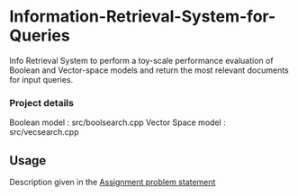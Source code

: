 # Information-Retrieval-System-for-Queries
Info Retrieval System to perform a toy-scale performance evaluation of Boolean and Vector-space models and return the most relevant documents for input queries.

### Project details
Boolean model : src/boolsearch.cpp
Vector Space model : src/vecsearch.cpp

## Usage
 Description given in the [Assignment problem statement](https://github.com/udayinbiswas/Information-Retrieval-System-for-Queries/blob/master/InfoRetrieval.pdf)


  

